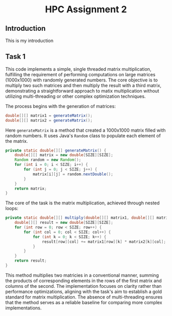 <center>

# HPC Assignment 2

</center>

## Introduction
This is my introduction

## Task 1
This code implements a simple, single threaded matrix multiplication, fulfilling the requirement of performing computations on large matrices (1000x1000) with randomly generated numbers. The core objective is to multiply two such matrices and then multiply the result with a third matrix, demonstrating a straightforward approach to matix multiplication without utilizing multi-threading or other complex optimization techniques.

The process begins with the generation of matrices:

~~~java
double[][] matrix1 = generateMatrix();
double[][] matrix2 = generateMatrix();
~~~
Here `generateMatrix` is a method that created a 1000x1000 matrix filled with random numbers. It uses Java's `Random` class to populate each element of the matrix.
~~~java
private static double[][] generateMatrix() {
    double[][] matrix = new double[SIZE][SIZE];
    Random random = new Random();
    for (int i = 0; i < SIZE; i++) {
        for (int j = 0; j < SIZE; j++) {
            matrix[i][j] = random.nextDouble();
        }
    }
    return matrix;
}
~~~
The core of the task is the matrix multiplication, achieved through nested loops:
~~~java
private static double[][] multiply(double[][] matrix1, double[][] matrix2) {
    double[][] result = new double[SIZE][SIZE];
    for (int row = 0; row < SIZE; row++) {
        for (int col = 0; col < SIZE; col++) {
            for (int k = 0; k < SIZE; k++) {
                result[row][col] += matrix1[row][k] * matrix2[k][col];
            }
        }
    }
    return result;
}
~~~
This method multiplies two matricies in a conventional manner, summing the products of corresponding elements in the rows of the first matrix and columns of the second. The implementation focuses on clarity rather than performance optimizations, aligning with the task's aim to establish a gold standard for matrix multiplication. The absence of multi-threading ensures that the method serves as a reliable baseline for comparing more complex implementations.